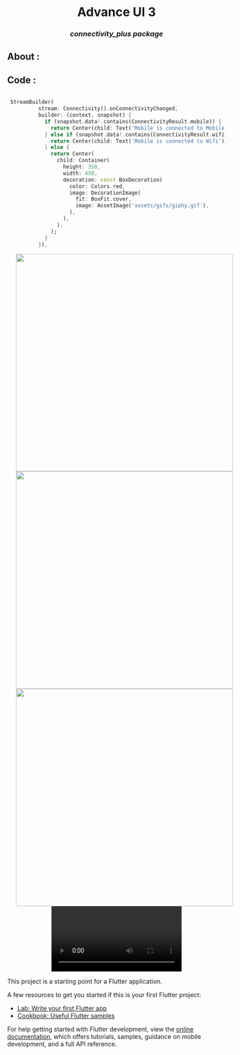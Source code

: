 #
<h1 align = "center">Advance UI 3</h1>

###
<h3 align="center"><i>connectivity_plus package</i></h3>

## About : 


## Code :

```dart

 StreamBuilder(
          stream: Connectivity().onConnectivityChanged,
          builder: (context, snapshot) {
            if (snapshot.data!.contains(ConnectivityResult.mobile)) {
              return Center(child: Text('Mobile is connected to Mobile Data'));
            } else if (snapshot.data!.contains(ConnectivityResult.wifi)) {
              return Center(child: Text('Mobile is connected to Wifi'));
            } else {
              return Center(
                child: Container(
                  height: 350,
                  width: 450,
                  decoration: const BoxDecoration(
                    color: Colors.red,
                    image: DecorationImage(
                      fit: BoxFit.cover,
                      image: AssetImage('assets/gifs/giphy.gif'),
                    ),
                  ),
                ),
              );
            }
          }),

```






<div align="center">

  <img src="https://github.com/MauryaAayush/advflutterch_3/assets/143180849/c985c975-c258-4235-9729-fa00c168cbae" height=500px hspace=20>
  <img src="https://github.com/MauryaAayush/advflutterch_3/assets/143180849/914c12b4-e4b5-4c14-951b-6ffab72f9656" height=500px hspace=20>
  <img src="https://github.com/MauryaAayush/advflutterch_3/assets/143180849/e28a8f2b-d46d-40fd-b6e8-f7a3ce59ab7c" height=500px hspace=20>
    
  <video src = "https://github.com/MauryaAayush/advflutterch_3/assets/143180849/4012e3e0-b627-45ed-94f2-0261a9508bf3">
</div>





This project is a starting point for a Flutter application.

A few resources to get you started if this is your first Flutter project:

- [Lab: Write your first Flutter app](https://docs.flutter.dev/get-started/codelab)
- [Cookbook: Useful Flutter samples](https://docs.flutter.dev/cookbook)

For help getting started with Flutter development, view the
[online documentation](https://docs.flutter.dev/), which offers tutorials,
samples, guidance on mobile development, and a full API reference.
